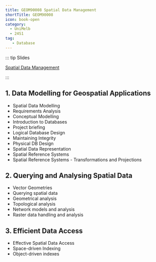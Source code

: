 ```yaml
---
title: GEOM90008 Spatial Data Management
shortTitle: GEOM90008
icon: book-open
category:
  - UniMelb
  - 24S1
tag:
   - Database
---
```



::: tip Slides

[Spatial Data Management](https://tomkom.pages.gitlab.unimelb.edu.au/spatialdatamanagement/)

:::

## 1. Data Modelling for Geospatial Applications

- Spatial Data Modelling
- Requirements Analysis
- Conceptual Modelling
- Introduction to Databases
- Project briefing
- Logical Database Design
- Maintaining Integrity
- Physical DB Design
- Spatial Data Representation
- Spatial Reference Systems
- Spatial Reference Systems - Transformations and Projections

## 2. Querying and Analysing Spatial Data

- Vector Geometries
- Querying spatial data
- Geometrical analysis
- Topological analysis
- Network models and analysis
- Raster data handling and analysis

## 3. Efficient Data Access

- Effective Spatial Data Access
- Space-driven Indexing
- Object-driven indexes